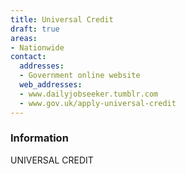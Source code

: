 ```yaml
---
title: Universal Credit
draft: true
areas:
- Nationwide
contact:
  addresses:
  - Government online website
  web_addresses:
  - www.dailyjobseeker.tumblr.com
  - www.gov.uk/apply-universal-credit
---
```


### Information
UNIVERSAL CREDIT


